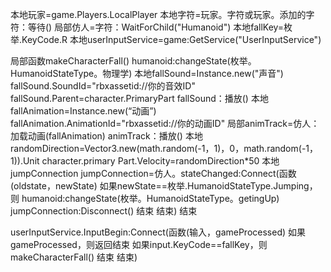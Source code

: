 
本地玩家=game.Players.LocalPlayer
本地字符=玩家。字符或玩家。添加的字符：等待()
局部仿人=字符：WaitForChild("Humanoid")
本地fallKey=枚举.KeyCode.R
本地userInputService=game:GetService("UserInputService")

局部函数makeCharacterFall()
humanoid:changeState(枚举。HumanoidStateType。物理学)
本地fallSound=Instance.new("声音")
fallSound.SoundId="rbxassetid://你的音效ID"
fallSound.Parent=character.PrimaryPart
fallSound：播放()
本地fallAnimation=Instance.new(“动画”)
fallAnimation.AnimationId="rbxassetid://你的动画ID"
局部animTrack=仿人：加载动画(fallAnimation)
animTrack：播放()
本地randomDirection=Vector3.new(math.random(-1，1)，0，math.random(-1，1)).Unit
character.primary Part.Velocity=randomDirection*50
本地jumpConnection
jumpConnection=仿人。stateChanged:Connect(函数(oldstate，newState)
如果newState==枚举.HumanoidStateType.Jumping，则
humanoid:changeState(枚举。HumanoidStateType。getingUp)
jumpConnection:Disconnect()
结束
结束)
结束

userInputService.InputBegin:Connect(函数(输入，gameProcessed)
如果gameProcessed，则返回结束
如果input.KeyCode==fallKey，则
makeCharacterFall()
结束
结束)
